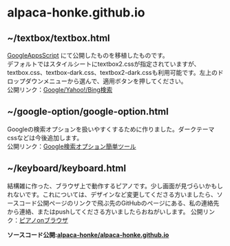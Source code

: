 # alpaca-honke.github.io  
## ~/textbox/textbox.html  
[GoogleAppsScript](https://script.google.com/macros/s/AKfycbwpJeDx0pWiuhdtLSz_4Q1ha_6G75yKSuiXoIpQh7xy7arANWgNyNs4ECk_p7ZYzbI9Pg/exec) にて公開したものを移植したものです。  
デフォルトではスタイルシートにtextbox2.cssが指定されていますが、textbox.css、textbox-dark.css、textbox2-dark.cssも利用可能です。左上のドロップダウンメニューから選んで、適用ボタンを押してください。  
公開リンク：[Google/Yahoo!/Bing検索](https://alpaca-honke.github.io/textbox/textbox.html)  
## ~/google-option/google-option.html  
Googleの検索オプションを扱いやすくするために作りました。ダークテーマcssなどは今後追加します。  
公開リンク：[Google検索オプション簡単ツール](https://alpaca-honke.github.io/google-option/google-option.html)  
## ~/keyboard/keyboard.html  
結構雑に作った、ブラウザ上で動作するピアノです。少し画面が見づらいかもしれないです。これについては、デザインなど変更してくださる方いましたら、ソースコード公開ページのリンクで飛ぶ先のGitHubのページにある、私の連絡先から連絡、またはpushしてくださる方いましたらおねがいします。 
公開リンク：[ピアノonブラウザ](https://alpaca-honke.github.io/keyboard/keyboard.html)  

**ソースコード公開:[alpaca-honke/alpaca-honke.github.io](https://github.com/alpaca-honke/alpaca-honke.github,io)**
